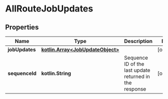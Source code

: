 
# AllRouteJobUpdates

## Properties
Name | Type | Description | Notes
------------ | ------------- | ------------- | -------------
**jobUpdates** | [**kotlin.Array&lt;JobUpdateObject&gt;**](JobUpdateObject.md) |  |  [optional]
**sequenceId** | **kotlin.String** | Sequence ID of the last update returned in the response |  [optional]



